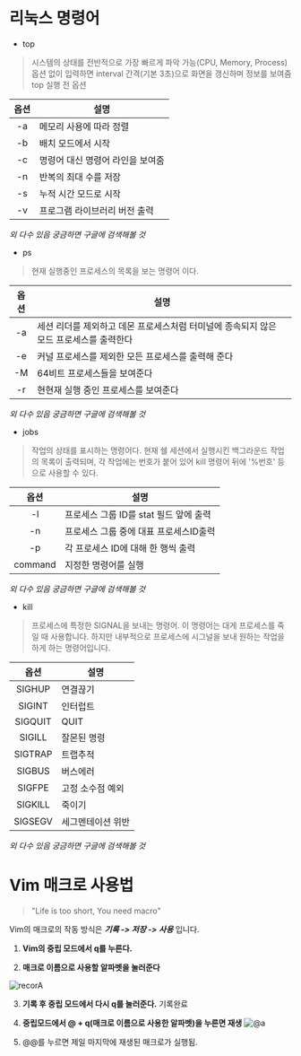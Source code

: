 # 리눅스 명령어
* top
 > 시스템의 상태를 전반적으로 가장 빠르게 파악 가능(CPU, Memory, Process)
 > 옵션 없이 입력하면 interval 간격(기본 3초)으로 화면을 갱신하며 정보를 보여줌
 > top 실행 전 옵션

| 옵션      |설명                                       |
| :------------: | -------------------------------------------------- |
|-a| 메모리 사용에 따라 정렬                  |
|-b| 배치 모드에서 시작 |
|-c| 명령어 대신 명령어 라인을 보여줌 |
|-n| 반복의 최대 수를 저장 |
|-s| 누적 시간 모드로 시작 |
|-v| 프로그램 라이브러리 버전 출력 |

_외 다수 있음 궁금하면 구글에 검색해볼 것_

* ps
 > 현재 실행중인 프로세스의 목록을 보는 명령어 이다.


| 옵션      |설명                                       |
| :------------: | -------------------------------------------------- |
|-a| 세션 리더를 제외하고 데몬 프로세스처럼 터미널에 종속되지 않은 모드 프로세스를 출력한다                  |
|-e| 커널 프로세스를 제외한 모든 프로세스를 출력해 준다 |
|-M| 64비트 프로세스들을 보여준다 |
|-r| 현현재 실행 중인 프로세스를 보여준다 |

_외 다수 있음 궁금하면 구글에 검색해볼 것_


* jobs
 > 작업의 상태를 표시하는 명령어다. 현재 쉘 세션에서 실행시킨 백그라운드 작업의 목록이 출력되며,
 각 작업에는 번호가 붙어 있어 kill 명령어 뒤에 '%번호' 등으로 사용할 수 있다.

| 옵션      |설명                                       |
| :------------: | -------------------------------------------------- |
|-l| 프로세스 그룹 ID를 stat 필드 앞에 출력                  |
|-n| 프로세스 그룹 중에 대표 프로세스ID출력 |
|-p| 각 프로세스 ID에 대해 한 행씩 출력 |
|command| 지정한 명령어를 실행 |

_외 다수 있음 궁금하면 구글에 검색해볼 것_

* kill
 > 프로세스에 특정한 SIGNAL을 보내는 명령어. 이 명령어는 대게 프로세스를 죽일 때 사용합니다. 하지만 내부적으로 프로세스에 시그널을 보내 원하는 작업을 하게 하는 명령어입니다.

| 옵션      |설명                                       |
| :------------: | -------------------------------------------------- |
|SIGHUP| 연결끊기 |
|SIGINT| 인터럽트 |
|SIGQUIT| QUIT |
|SIGILL| 잘몬된 명령 |
|SIGTRAP| 트랩추적 |
|SIGBUS| 버스에러 |
|SIGFPE| 고정 소수점 예외 |
|SIGKILL| 죽이기 |
|SIGSEGV| 세그멘테이션 위반|

_외 다수 있음 궁금하면 구글에 검색해볼 것_




# Vim 매크로 사용법 
>"Life is too short, You need macro"


 Vim의 매크로의 작동 방식은 ***기록 -> 저장 -> 사용*** 입니다.

1) **Vim의 중립 모드에서 q를 누른다.** 

2) **매크로 이름으로 사용할 알파벳을 눌러준다**

![recorA](https://user-images.githubusercontent.com/105164444/170863488-f8f1a213-bd9e-4faf-be75-8b6fb95357d9.jpg)

3) **기록 후 중립 모드에서 다시 q를 눌러준다.** 기록완료

4) **중립모드에서 @ + q(매크로 이름으로 사용한 알파벳)을 누른면 재생**
![@a](https://user-images.githubusercontent.com/105164444/170863561-55fbea82-8251-4af0-accc-8bd0a1a2115f.jpg)

5) @@를 누르면 제일 마지막에 재생된 매크로가 실행됨.










